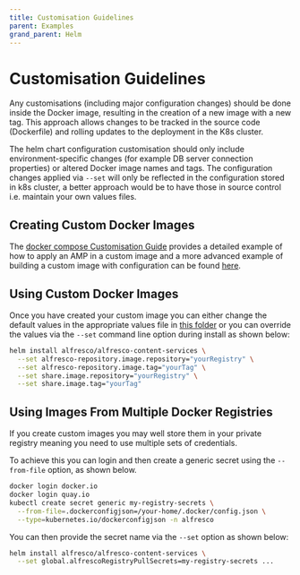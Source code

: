 ```yaml
---
title: Customisation Guidelines
parent: Examples
grand_parent: Helm
---
```


# Customisation Guidelines

Any customisations (including major configuration changes) should be done
inside the Docker image, resulting in the creation of a new image with a new
tag. This approach allows changes to be tracked in the source code (Dockerfile)
and rolling updates to the deployment in the K8s cluster.

The helm chart configuration customisation should only include
environment-specific changes (for example DB server connection properties) or
altered Docker image names and tags. The configuration changes applied via
`--set` will only be reflected in the configuration stored in k8s cluster, a
better approach would be to have those in source control i.e. maintain your own
values files.

## Creating Custom Docker Images

The [docker compose Customisation Guide](../../docker-compose/examples/customisation-guidelines.md) provides a
detailed example of how to apply an AMP in a custom image and a more advanced
example of building a custom image with configuration can be found
[here](https://github.com/Alfresco/acs-packaging/blob/master/docs/create-custom-image-using-existing-docker-image.md#applying-amps-that-require-additional-configuration-advanced).

## Using Custom Docker Images

Once you have created your custom image you can either change the default
values in the appropriate values file in [this
folder](https://github.com/Alfresco/acs-deployment/blob/master/helm/alfresco-content-services) or you can override the values
via the `--set` command line option during install as shown below:

```bash
helm install alfresco/alfresco-content-services \
  --set alfresco-repository.image.repository="yourRegistry" \
  --set alfresco-repository.image.tag="yourTag" \
  --set share.image.repository="yourRegistry" \
  --set share.image.tag="yourTag"
```

## Using Images From Multiple Docker Registries

If you create custom images you may well store them in your private registry
meaning you need to use multiple sets of credentials.

To achieve this you can login and then create a generic secret using the
`--from-file` option, as shown below.

```bash
docker login docker.io
docker login quay.io
kubectl create secret generic my-registry-secrets \
  --from-file=.dockerconfigjson=/your-home/.docker/config.json \
  --type=kubernetes.io/dockerconfigjson -n alfresco
```

You can then provide the secret name via the `--set` option as shown below:

```bash
helm install alfresco/alfresco-content-services \
  --set global.alfrescoRegistryPullSecrets=my-registry-secrets ...
```
